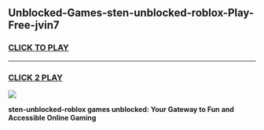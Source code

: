 
## Unblocked-Games-sten-unblocked-roblox-Play-Free-jvin7
<h3>
<a href="https://premium76.site?title=sten-unblocked-roblox&ref=18A1">CLICK TO PLAY</a></h3>
<hr>

<h3>
<a href="https://premium76.site?title=sten-unblocked-roblox&ref=18A1">CLICK 2 PLAY</a>
  
</h3>

<a href="https://premium76.site?title=sten-unblocked-roblox&ref=18A1"><img src="https://clearcache.store/games.png"></a>


**sten-unblocked-roblox games unblocked: Your Gateway to Fun and Accessible Online Gaming**
